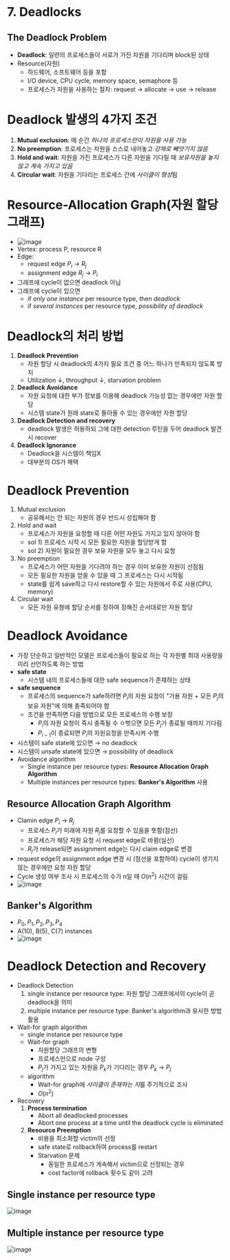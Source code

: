 # 7. Deadlocks
## The Deadlock Problem
- **Deadlock**: 일련의 프로세스들이 서로가 가진 자원을 기다리며 block된 상태
- Resource(자원)
  - 하드웨어, 소프트웨어 등을 포함
  - I/O device, CPU cycle, memory space, semaphore 등
  - 프로세스가 자원을 사용하는 절차: request &rarr; allocate &rarr; use &rarr; release

# Deadlock 발생의 4가지 조건
1. **Mutual exclusion**: 매 순간 *하나의 프로세스만이 자원을 사용 가능*
2. **No preemption**: 프로세스는 자원을 스스로 내어놓고 *강제로 빼앗기지 않음*
3. **Hold and wait**: 자원을 가진 프로세스가 다른 자원을 기다릴 때 *보유자원을 놓지 않고 계속 가지고 있음*
4. **Circular wait**: 자원을 기다리는 프로세스 간에 *사이클이 형성*됨

# Resource-Allocation Graph(자원 할당 그래프)
- ![image](https://github.com/Haaarimmm/TIL/assets/108309396/9c491ffb-ca41-4417-82f9-d607856ee0e3)  
- Vertex: process P, resource R
- Edge: 
   - request edge $P_i$ &rarr; $R_j$
   - assignment edge $R_j$ &rarr; $P_i$
- 그래프에 cycle이 없으면 deadlock 아님
- 그래프에 cycle이 있으면
   - if *only one instance* per resource type, then *deadlock*
   - if *several instances* per resource type, *possibility of deadlock*

# Deadlock의 처리 방법
1. **Deadlock Prevention**
   - 자원 할당 시 deadlock의 4가지 필요 조건 중 어느 하나가 만족되지 않도록 방지
   - Utilization &darr;, throughput &darr;, starvation problem
2. **Deadlock Avoidance**
   - 자원 요청에 대한 부가 정보를 이용해 deadlock 가능성 없는 경우에만 자원 할당
   - 시스템 state가 원래 state로 돌아올 수 있는 경우에만 자원 할당
3. **Deadlock Detection and recovery**
   - deadlock 발생은 허용하되 그에 대한 detection 루틴을 두어 deadlock 발견 시 recover
4. **Deadlock Ignorance**
   - Deadlock을 시스템이 책임X
   - 대부분의 OS가 채택

# Deadlock Prevention
1. Mutual exclusion
   - 공유해서는 안 되는 자원의 경우 반드시 성립해야 함
2. Hold and wait
   - 프로세스가 자원을 요청할 때 다른 어떤 자원도 가지고 있지 않아야 함
   - sol 1) 프로세스 시작 시 모든 필요한 자원을 할당받게 함
   - sol 2) 자원이 필요한 경우 보유 자원을 모두 놓고 다시 요청
3. No preemption
   - 프로세스가 어떤 자원을 기다려야 하는 경우 이미 보유한 자원이 선점됨
   - 모든 필요한 자원을 얻을 수 있을 때 그 프로세스는 다시 시작됨
   - state를 쉽게 save하고 다시 restore할 수 있는 자원에서 주로 사용(CPU, memory)
4. Circular wait
   - 모든 자원 유쳥에 할당 순서를 정하여 정해진 순서대로만 자원 할당

# Deadlock Avoidance
- 가장 단순하고 일반적인 모델은 프로세스들이 필요로 하는 각 자원별 최대 사용량을 미리 선언하도록 하는 방법
- **safe state**
   - 시스템 내의 프로세스들에 대한 safe sequence가 존재하는 상태
- **safe sequence**
   - 프로세스의 sequence가 safe하려면 $P_i$의 자원 요청이 "가용 자원 + 모든 $P_j$의 보유 자원"에 의해 충족되어야 함
   - 조건을 만족하면 다음 방법으로 모든 프로세스의 수행 보장
     - $P_i$의 자원 요청이 즉시 충족될 수 ㅇ벗으면 모든 $P_j$가 종료될 때까지 기다림
     - $P_{i-1}$이 종료되면 $P_i$의 자원요청을 만족시켜 수행 
- 시스템이 safe state에 있으면 &rarr; no deadlock
- 시스템이 unsafe state에 있으면 &rarr; possibility of deadlock
- Avoidance algorithm
   - Single instance per resource types: **Resource Allocation Graph Algorithm**  
   - Multiple instances per resource types: **Banker's Algorithm** 사용

## Resource Allocation Graph Algorithm
- Clamin edge $P_i$ &rarr; $R_j$
   - 프로세스 $P_i$가 미래에 자원 $R_j$를 요청할 수 있음을 뜻함(점선)
   - 프로세스가 해당 자원 요청 시 request edge로 바뀜(실선)
   - $R_j$가 release되면 assignment edge는 다시 claim edge로 변경
- request edge의 assignment edge 변경 시 (점선을 포함하여) cycle이 생기지 않는 경우에만 요청 자원 할당
- Cycle 생성 여부 조사 시 프로세스의 수가 n일 때 $O(n^2)$ 시간이 걸림
- ![image](https://github.com/Haaarimmm/TIL/assets/108309396/d6e9845f-fef3-43f3-be52-6fd847199d19)

## Banker's Algorithm
- $P_0, P_1, P_2, P_3, P_4$
- A(10), B(5), C(7) instances
- ![image](https://github.com/Haaarimmm/TIL/assets/108309396/f3c2c9c2-1f97-437b-8ad5-1f085f79a663)

# Deadlock Detection and Recovery
- Deadlock Detection
  1. single instance per resource type: 자원 할당 그래프에서의 cycle이 곧 deadlock을 의미
  2. multiple instance per resource type: Banker's algorithm과 유사한 방법 활용
- Wait-for graph algorithm
  - single instance per resource type
  - Wait-for graph
    - 자원할당 그래프의 변형
    - 프로세스만으로 node 구성
    - $P_j$가 가지고 있는 자원을 $P_k$가 기다리는 경우 $P_k$ &rarr; $P_j$
  - algorithm
    - Wait-for graph에 *사이클이 존재하는 지*를 주기적으로 조사
    - $O(n^2)$
- Recovery
  1. **Process termination**
     - Abort all deadlocked processes
     - Abort one process at a time until the deadlock cycle is eliminated
  2. **Resource Preemption**
     - 비용을 최소화할 victim의 선정
     - safe state로 rollback하여 process를 restart
     - Starvation 문제
        - 동일한 프로세스가 게속해서 victim으로 선정되는 경우
        - cost factor에 rollback 횟수도 같이 고려

## Single instance per resource type
![image](https://github.com/Haaarimmm/TIL/assets/108309396/4e2ef6ba-b4d0-4ef8-b225-8386309a7d9a)

## Multiple instance per resource type
![image](https://github.com/Haaarimmm/TIL/assets/108309396/f2aafbc4-cb79-4497-8a8c-5f7da9d2d31a)

